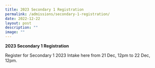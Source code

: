 ```yaml
---
title: 2023 Secondary 1 Registration
permalink: /admissions/secondary-1-registration/
date: 2022-12-22
layout: post
description: ""
image: ""
---
```

**2023 Secondary 1 Registration**

Register for Secondary 1 2023 Intake here from 21 Dec, 12pm to 22 Dec, 12pm.